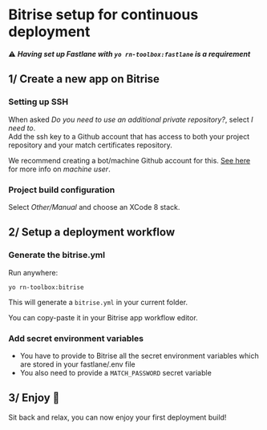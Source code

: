 # Bitrise setup for continuous deployment

:warning: ***Having set up Fastlane with `yo rn-toolbox:fastlane` is a requirement***

## 1/ Create a new app on Bitrise

### Setting up SSH

When asked *Do you need to use an additional private repository?*, select *I need to*.  
Add the ssh key to a Github account that has access to both your project repository and your match certificates repository.

We recommend creating a bot/machine Github account for this. [See here](https://developer.github.com/guides/managing-deploy-keys/#machine-users) for more info on *machine user*.

### Project build configuration

Select *Other/Manual* and choose an XCode 8 stack.

## 2/ Setup a deployment workflow

### Generate the bitrise.yml

Run anywhere:
```
yo rn-toolbox:bitrise
```

This will generate a `bitrise.yml` in your current folder.

You can copy-paste it in your Bitrise app workflow editor.

### Add secret environment variables

- You have to provide to Bitrise all the secret environment variables which are stored in your fastlane/.env file
- You also need to provide a `MATCH_PASSWORD` secret variable

## 3/ Enjoy :balloon:

Sit back and relax, you can now enjoy your first deployment build!
